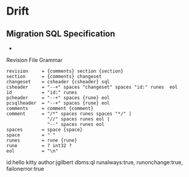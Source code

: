 Drift
=====

## Migration SQL Specification
-

Revision File Grammar
```
revision     = {comments} section {section}
section      = {comments} changeset
changeset    = csheader {csheader} sql
csheader     = "--+" spaces "changeset" spaces "id:" runes  eol
id           = "id:" runes
pcheader     = "--+" spaces {rune} eol
pcsqlheader  = "--+" spaces {rune} eol
comments     = comment {comment}
comment      = "/*" spaces runes spaces "*/" |
               "//" spaces runes eol |
               "--" spaces runes eol
spaces       = space {space}
space        = " "
runes        = rune {rune}
rune         = ? int32 ?
eol          = "\n"
```

id:hello kitty author:jgilbert dbms:ql runalways:true, runonchange:true, failonerror:true
